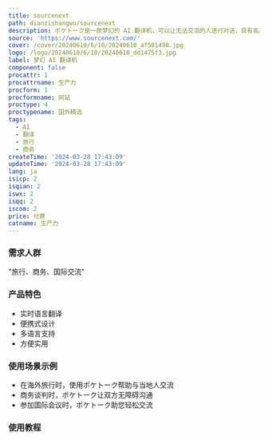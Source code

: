 ```yaml
---
title: sourcenext
path: dianzishangwu/sourcenext
description: ポケトーク是一款梦幻的 AI 翻译机，可以让无法交流的人进行对话，具有高度实用性和便携性，是旅行、商务等场景的理想助手。
source: 'https://www.sourcenext.com/'
cover: /cover/20240610/6/10/20240610_af501490.jpg
logo: /logo/20240610/6/10/20240610_dd1475f3.jpg
label: 梦幻 AI 翻译机
component: false
procattr: 1
procattrname: 生产力
procform: 1
procformname: 网站
proctype: 4
proctypename: 国外精选
tags:
  - AI
  - 翻译
  - 旅行
  - 商务
createTime: '2024-03-28 17:43:09'
updateTime: '2024-03-28 17:43:09'
lang: ja
isicp: 2
isqian: 2
iswx: 2
isqq: 2
iscom: 2
price: 付费
catname: 生产力
---
```




### 需求人群
"旅行、商务、国际交流"

### 产品特色
* 实时语言翻译
* 便携式设计
* 多语言支持
* 方便实用

### 使用场景示例
* 在海外旅行时，使用ポケトーク帮助与当地人交流
* 商务谈判时，ポケトーク让双方无障碍沟通
* 参加国际会议时，ポケトーク助您轻松交流

### 使用教程


  
